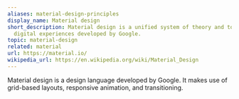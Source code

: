 ```yaml
---
aliases: material-design-principles
display_name: Material design
short_description: Material design is a unified system of theory and tools for creating
  digital experiences developed by Google.
topic: material-design
related: material
url: https://material.io/
wikipedia_url: https://en.wikipedia.org/wiki/Material_Design
---
```

Material design is a design language developed by Google. It makes use of grid-based layouts, responsive animation, and transitioning.
